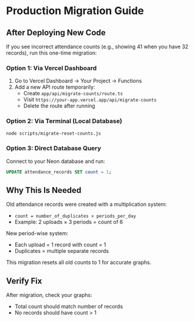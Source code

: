 # Production Migration Guide

## After Deploying New Code

If you see incorrect attendance counts (e.g., showing 41 when you have 32 records), run this one-time migration:

### Option 1: Via Vercel Dashboard

1. Go to Vercel Dashboard → Your Project → Functions
2. Add a new API route temporarily:
   - Create `app/api/migrate-counts/route.ts`
   - Visit `https://your-app.vercel.app/api/migrate-counts`
   - Delete the route after running

### Option 2: Via Terminal (Local Database)

```bash
node scripts/migrate-reset-counts.js
```

### Option 3: Direct Database Query

Connect to your Neon database and run:

```sql
UPDATE attendance_records SET count = 1;
```

## Why This Is Needed

Old attendance records were created with a multiplication system:
- `count = number_of_duplicates × periods_per_day`
- Example: 2 uploads × 3 periods = count of 6

New period-wise system:
- Each upload = 1 record with count = 1
- Duplicates = multiple separate records

This migration resets all old counts to 1 for accurate graphs.

## Verify Fix

After migration, check your graphs:
- Total count should match number of records
- No records should have count > 1
